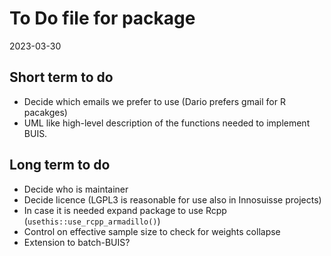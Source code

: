 To Do file for package
================
2023-03-30

## Short term to do

- Decide which emails we prefer to use (Dario prefers gmail for R
  pacakges)
- UML like high-level description of the functions needed to implement
  BUIS.

## Long term to do

- Decide who is maintainer
- Decide licence (LGPL3 is reasonable for use also in Innosuisse
  projects)
- In case it is needed expand package to use Rcpp
  (`usethis::use_rcpp_armadillo()`)
- Control on effective sample size to check for weights collapse
- Extension to batch-BUIS?
